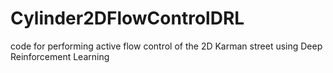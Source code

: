# Cylinder2DFlowControlDRL
code for performing active flow control of the 2D Karman street using Deep Reinforcement Learning
